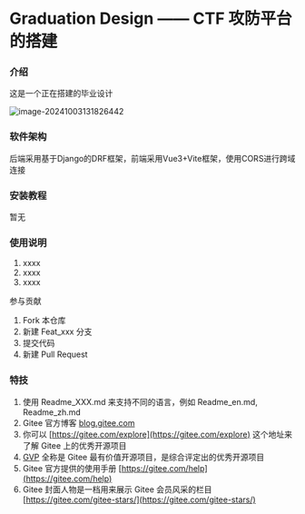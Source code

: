 # Graduation Design —— CTF 攻防平台的搭建

### 介绍

这是一个正在搭建的毕业设计

![image-20241003131826442](/home/jachinyang/.config/Typora/typora-user-images/image-20241003131826442.png)



### 软件架构

后端采用基于Django的DRF框架，前端采用Vue3+Vite框架，使用CORS进行跨域连接


### 安装教程

暂无

### 使用说明

1.  xxxx
2.  xxxx
3.  xxxx

参与贡献

1.  Fork 本仓库
2.  新建 Feat_xxx 分支
3.  提交代码
4.  新建 Pull Request

### 特技

1.  使用 Readme\_XXX.md 来支持不同的语言，例如 Readme\_en.md, Readme\_zh.md
2.  Gitee 官方博客 [blog.gitee.com](https://blog.gitee.com)
3.  你可以 [https://gitee.com/explore](https://gitee.com/explore) 这个地址来了解 Gitee 上的优秀开源项目
4.  [GVP](https://gitee.com/gvp) 全称是 Gitee 最有价值开源项目，是综合评定出的优秀开源项目
5.  Gitee 官方提供的使用手册 [https://gitee.com/help](https://gitee.com/help)
6.  Gitee 封面人物是一档用来展示 Gitee 会员风采的栏目 [https://gitee.com/gitee-stars/](https://gitee.com/gitee-stars/)